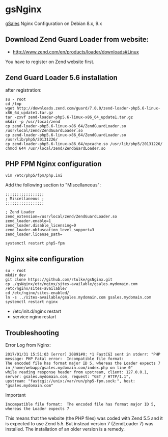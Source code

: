 # gsNginx
[gSales](https://www.gsales.de "gSales's Homepage") Nginx Configuration on Debian 8.x, 9.x


## Download Zend Guard Loader from website:

- <http://www.zend.com/en/products/loader/downloads#Linux>

You have to register on Zend website first.

## Zend Guard Loader 5.6 installation

after registration:

~~~
su - root
cd /tmp
wget http://downloads.zend.com/guard/7.0.0/zend-loader-php5.6-linux-x86_64_update1.tar.gz
tar -zxvf zend-loader-php5.6-linux-x86_64_update1.tar.gz
mkdir -p /usr/local/zend 
cp zend-loader-php5.6-linux-x86_64/ZendGuardLoader.so /usr/local/zend/ZendGuardLoader.so
cp zend-loader-php5.6-linux-x86_64/ZendGuardLoader.so /usr/lib/php5/20131226/
cp zend-loader-php5.6-linux-x86_64/opcache.so /usr/lib/php5/20131226/
chmod 644 /usr/local/zend/ZendGuardLoader.so
~~~

## PHP FPM Nginx configuration

~~~
vim /etc/php5/fpm/php.ini 
~~~

Add the following section to "Miscellaneous":

~~~
;;;;;;;;;;;;;;;;;
; Miscellaneous ;
;;;;;;;;;;;;;;;;;

; Zend Loader
zend_extension=/usr/local/zend/ZendGuardLoader.so 
zend_loader.enable=1 
zend_loader.disable_licensing=0 
zend_loader.obfuscation_level_support=3 
zend_loader.license_path=
~~~

~~~
systemctl restart php5-fpm
~~~


## Nginx site configuration

~~~
su - root
mkdir dev
git clone https://github.com/rtulke/gsNginx.git
cp ./gsNginx/etc/nginx/sites-available/gsales.mydomain.com /etc/nginx/sites-available/
cd /etc/nginx/sites-enabled/
ln -s ../sites-available/gsales.mydomain.com gsales.mydomain.com
systemctl restart nginx
~~~

- /etc/init.d/nginx restart
- service nginx restart

## Troubleshooting

Error Log from Nginx:

~~~
2017/01/31 15:51:03 [error] 20891#0: *1 FastCGI sent in stderr: "PHP message: PHP Fatal error:  Incompatible file format: 
The encoded file has format major ID 5, whereas the Loader expects 7 in /home/webapp/gsales.mydomain.com/index.php on line 0" 
while reading response header from upstream, client: 127.0.0.1, server: gsales.mydomain.com, request: "GET / HTTP/1.1",
upstream: "fastcgi://unix:/var/run/php5-fpm.sock:", host: "gsales.mydomain.com"
~~~

Important 

~~~
Incompatible file format:  The encoded file has format major ID 5, whereas the Loader expects 7
~~~

This means that the website (the PHP files) was coded with Zend 5.5 and it is expected to use Zend 5.5.
But instead version 7 (ZendLoader 7) was installed. The installation of an older version is a remedy.
